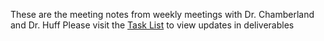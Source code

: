 These are the meeting notes from weekly meetings with Dr. Chamberland and Dr. Huff
Please visit the [Task List](https://github.com/Bladeroybal/SeniorDesign/tree/master/Tasks) to view updates in deliverables
